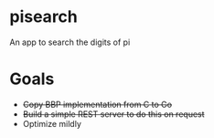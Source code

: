 # pisearch
An app to search the digits of pi


# Goals

* ~~Copy BBP implementation from C to Go~~
* ~~Build a simple REST server to do this on request~~
* Optimize mildly
